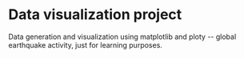 # Data visualization project  

Data generation and visualization using matplotlib and ploty -- global earthquake activity, just for learning purposes. 





